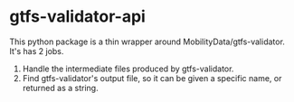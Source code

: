 # gtfs-validator-api

This python package is a thin wrapper around MobilityData/gtfs-validator.
It's has 2 jobs.

1. Handle the intermediate files produced by gtfs-validator.
2. Find gtfs-validator's output file, so it can be given a specific name, or
   returned as a string.
